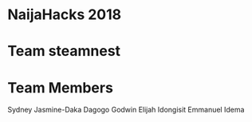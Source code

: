 # NaijaHacks 2018
# Team steamnest
# Team Members
Sydney Jasmine-Daka
Dagogo Godwin
Elijah Idongisit
Emmanuel Idema
